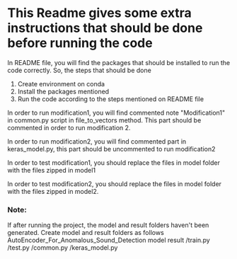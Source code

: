 # This Readme gives some extra instructions that should be done before running the code

In README file, you will find the packages that should be installed to run the code correctly. So, the steps that 
should be done 

1. Create environment on conda
2. Install the packages mentioned
3. Run the code according to the steps mentioned on README file

In order to run modification1, you will find commented note
"Modification1" in common.py script in file_to_vectors method. 
This part should be commented in order to run modification 2.

In order to run modification2, you will find commented part in
keras_model.py, this part should be uncommented to run modification2

In order to test modification1, you should replace the files 
in model folder with the files zipped in model1

In order to test modification2, you should replace the files in 
model folder with the files zipped in model2.

### Note:
 If after running the project, the model and result folders haven't been generated. Create model and result folders as follows
      AutoEncoder_For_Anomalous_Sound_Detection
        model
        result
        /train.py
        /test.py
        /common.py
        /keras_model.py

